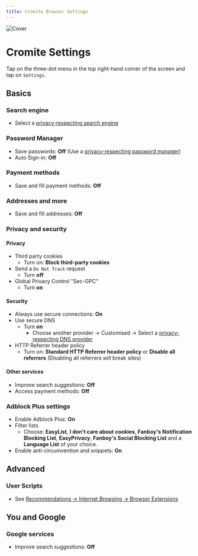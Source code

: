 ```yaml
---
title: Cromite Browser Settings
---
```


![Cover](/assets/covers/cromite.png)

# Cromite Settings

Tap on the three-dot menu in the top right-hand corner of the screen and tap on `Settings`.

## Basics

### Search engine

* Select a [privacy-respecting search engine](/recommendations/internet-browsing/search-engines)

### Password Manager

* Save passwords: **Off** (Use a [privacy-respecting password manager](/recommendations/software/password-managers))
* Auto Sign-in: **Off**

### Payment methods

* Save and fill payment methods: **Off**

### Addresses and more

* Save and fill addresses: **Off**

### Privacy and security

#### Privacy

* Third party cookies
  * Turn on: **Block third-party cookies**
* Send a `Do Not Track` request
  * Turn **off**
* Global Privacy Control "Sec-GPC"
  * Turn **on**

#### Security

* Always use secure connections: **On**
* Use secure DNS
  * Turn **on**
    * Choose another provider -> Customised -> Select a [privacy-respecting DNS provider](/recommendations/providers/dns-resolvers)
* HTTP Referrer header policy
  * Turn on: **Standard HTTP Referrer header policy** or **Disable all referrers** (Disabling all referrers *will* break sites)

#### Other services

* Improve search suggestions: **Off**
* Access payment methods: **Off**

### Adblock Plus settings

* Enable Adblock Plus: **On**
* Filter lists
  * Choose: **EasyList**, **I don't care about cookies**, **Fanboy's Notification Blocking List**, **EasyPrivacy**, **Fanboy's Social Blocking List** and a **Language List** of your choice.
* Enable anti-circumvention and snippets: **On**

## Advanced

### User Scripts

* See [Recommendations -> Internet Browsing -> Browser Extensions](https://guide.yuuire.com/recommendations/internet-browsing/browser-extensions#userscript-managers)

## You and Google

### Google services

* Improve search suggestions: **Off**
